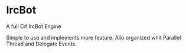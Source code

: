 # IrcBot
A full C# IrcBot Engine

Simple to use and implements more feature.
Allo organized whit Parallel Thread and Delegate Events.

